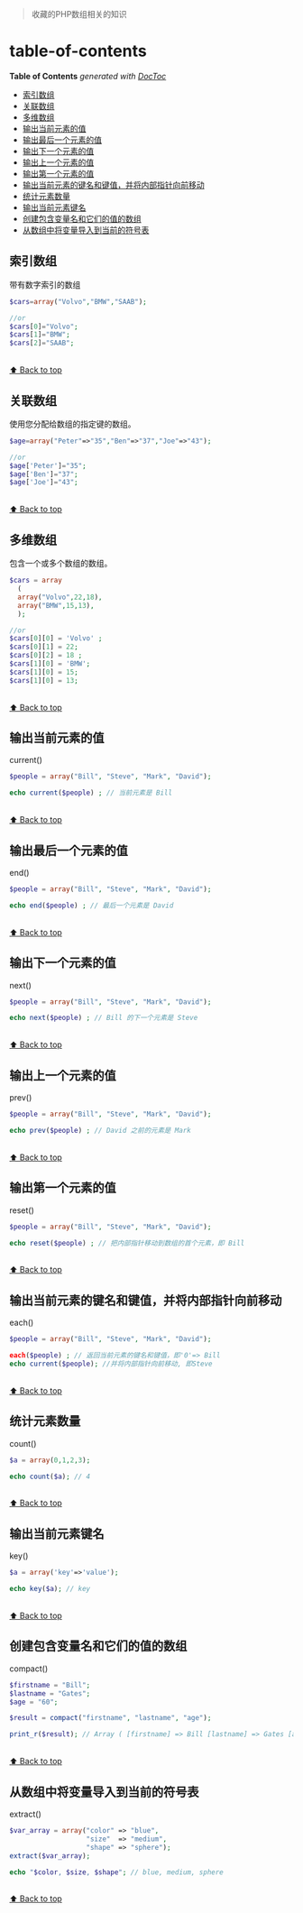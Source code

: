 
>收藏的PHP数组相关的知识

# table-of-contents 
<!-- START doctoc generated TOC please keep comment here to allow auto update -->
<!-- DON'T EDIT THIS SECTION, INSTEAD RE-RUN doctoc TO UPDATE -->
**Table of Contents**  *generated with [DocToc](https://github.com/thlorenz/doctoc)*

- [索引数组](#%E7%B4%A2%E5%BC%95%E6%95%B0%E7%BB%84)
- [关联数组](#%E5%85%B3%E8%81%94%E6%95%B0%E7%BB%84)
- [多维数组](#%E5%A4%9A%E7%BB%B4%E6%95%B0%E7%BB%84)
- [输出当前元素的值](#%E8%BE%93%E5%87%BA%E5%BD%93%E5%89%8D%E5%85%83%E7%B4%A0%E7%9A%84%E5%80%BC)
- [输出最后一个元素的值](#%E8%BE%93%E5%87%BA%E6%9C%80%E5%90%8E%E4%B8%80%E4%B8%AA%E5%85%83%E7%B4%A0%E7%9A%84%E5%80%BC)
- [输出下一个元素的值](#%E8%BE%93%E5%87%BA%E4%B8%8B%E4%B8%80%E4%B8%AA%E5%85%83%E7%B4%A0%E7%9A%84%E5%80%BC)
- [输出上一个元素的值](#%E8%BE%93%E5%87%BA%E4%B8%8A%E4%B8%80%E4%B8%AA%E5%85%83%E7%B4%A0%E7%9A%84%E5%80%BC)
- [输出第一个元素的值](#%E8%BE%93%E5%87%BA%E7%AC%AC%E4%B8%80%E4%B8%AA%E5%85%83%E7%B4%A0%E7%9A%84%E5%80%BC)
- [输出当前元素的键名和键值，并将内部指针向前移动](#%E8%BE%93%E5%87%BA%E5%BD%93%E5%89%8D%E5%85%83%E7%B4%A0%E7%9A%84%E9%94%AE%E5%90%8D%E5%92%8C%E9%94%AE%E5%80%BC%E5%B9%B6%E5%B0%86%E5%86%85%E9%83%A8%E6%8C%87%E9%92%88%E5%90%91%E5%89%8D%E7%A7%BB%E5%8A%A8)
- [统计元素数量](#%E7%BB%9F%E8%AE%A1%E5%85%83%E7%B4%A0%E6%95%B0%E9%87%8F)
- [输出当前元素键名](#%E8%BE%93%E5%87%BA%E5%BD%93%E5%89%8D%E5%85%83%E7%B4%A0%E9%94%AE%E5%90%8D)
- [创建包含变量名和它们的值的数组](#%E5%88%9B%E5%BB%BA%E5%8C%85%E5%90%AB%E5%8F%98%E9%87%8F%E5%90%8D%E5%92%8C%E5%AE%83%E4%BB%AC%E7%9A%84%E5%80%BC%E7%9A%84%E6%95%B0%E7%BB%84)
- [从数组中将变量导入到当前的符号表](#%E4%BB%8E%E6%95%B0%E7%BB%84%E4%B8%AD%E5%B0%86%E5%8F%98%E9%87%8F%E5%AF%BC%E5%85%A5%E5%88%B0%E5%BD%93%E5%89%8D%E7%9A%84%E7%AC%A6%E5%8F%B7%E8%A1%A8)

<!-- END doctoc generated TOC please keep comment here to allow auto update -->




## 索引数组   
带有数字索引的数组

```php
$cars=array("Volvo","BMW","SAAB");

//or
$cars[0]="Volvo";
$cars[1]="BMW";
$cars[2]="SAAB";
```
<br>[⬆ Back to top](#table-of-contents)

## 关联数组
使用您分配给数组的指定键的数组。

```php
$age=array("Peter"=>"35","Ben"=>"37","Joe"=>"43");

//or
$age['Peter']="35";
$age['Ben']="37";
$age['Joe']="43";
```
<br>[⬆ Back to top](#table-of-contents)

## 多维数组
包含一个或多个数组的数组。

```php
$cars = array
  (
  array("Volvo",22,18),
  array("BMW",15,13),
  );

//or
$cars[0][0] = 'Volvo' ;
$cars[0][1] = 22;
$cars[0][2] = 18 ;
$cars[1][0] = 'BMW';
$cars[1][0] = 15;
$cars[1][0] = 13;
```
<br>[⬆ Back to top](#table-of-contents)

## 输出当前元素的值
current()
```php
$people = array("Bill", "Steve", "Mark", "David");

echo current($people) ; // 当前元素是 Bill
```
<br>[⬆ Back to top](#table-of-contents)

## 输出最后一个元素的值
end()
```php
$people = array("Bill", "Steve", "Mark", "David");

echo end($people) ; // 最后一个元素是 David
```
<br>[⬆ Back to top](#table-of-contents)

## 输出下一个元素的值
next()
```php
$people = array("Bill", "Steve", "Mark", "David");

echo next($people) ; // Bill 的下一个元素是 Steve
```
<br>[⬆ Back to top](#table-of-contents)

## 输出上一个元素的值
prev()
```php
$people = array("Bill", "Steve", "Mark", "David");

echo prev($people) ; // David 之前的元素是 Mark
```
<br>[⬆ Back to top](#table-of-contents)


## 输出第一个元素的值
reset()
```php
$people = array("Bill", "Steve", "Mark", "David");

echo reset($people) ; // 把内部指针移动到数组的首个元素，即 Bill
```
<br>[⬆ Back to top](#table-of-contents)

## 输出当前元素的键名和键值，并将内部指针向前移动
each()
```php
$people = array("Bill", "Steve", "Mark", "David");

each($people) ; // 返回当前元素的键名和键值，即'0'=> Bill
echo current($people); //并将内部指针向前移动, 即Steve
```
<br>[⬆ Back to top](#table-of-contents)

##  统计元素数量
count()
```php
$a = array(0,1,2,3);

echo count($a); // 4
```
<br>[⬆ Back to top](#table-of-contents)

## 输出当前元素键名
key()
```php
$a = array('key'=>'value');

echo key($a); // key
```
<br>[⬆ Back to top](#table-of-contents)

## 创建包含变量名和它们的值的数组
compact()
```php
$firstname = "Bill";
$lastname = "Gates";
$age = "60";

$result = compact("firstname", "lastname", "age");

print_r($result); // Array ( [firstname] => Bill [lastname] => Gates [age] => 60 )
```
<br>[⬆ Back to top](#table-of-contents)

## 从数组中将变量导入到当前的符号表
extract()
```php
$var_array = array("color" => "blue",
                   "size"  => "medium",
                   "shape" => "sphere");
extract($var_array);

echo "$color, $size, $shape"; // blue, medium, sphere
```
<br>[⬆ Back to top](#table-of-contents)
